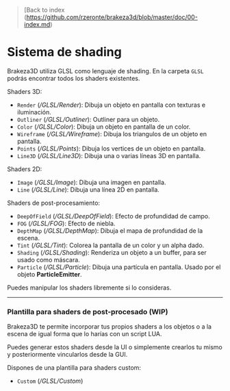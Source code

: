 > [Back to index (https://github.com/rzeronte/brakeza3d/blob/master/doc/00-index.md)

# Sistema de shading

Brakeza3D utiliza GLSL como lenguaje de shading. En la carpeta ``GLSL`` podrás encontrar todos 
los shaders existentes.

Shaders 3D:

- `Render` (*/GLSL/Render*): Dibuja un objeto en pantalla con texturas e iluminación.
- `Outliner` (*/GLSL/Outliner*): Outliner para un objeto.
- `Color` (*/GLSL/Color*): Dibuja un objeto en pantalla de un color.
- `Wireframe` (*/GLSL/Wireframe*): Dibuja los triangulos de un objeto en pantalla.
- `Points` (*/GLSL/Points*): Dibuja los vertices de un objeto en pantalla.
- `Line3D` (*/GLSL/Line3D*): Dibuja una o varias líneas 3D en pantalla.

Shaders 2D:

- `Image` (*/GLSL/Image*): Dibuja una imagen en pantalla.
- `Line` (*/GLSL/Line*): Dibuja una línea 2D en pantalla.

Shaders de post-procesamiento:

- `DeepOfField` (*/GLSL/DeepOfField*): Efecto de profundidad de campo.
- `FOG` (*/GLSL/FOG*): Efecto de niebla.
- `DepthMap` (*/GLSL/DepthMap*): Dibuja el mapa de profundidad de la escena.
- `Tint` (*/GLSL/Tint*): Colorea la pantalla de un color y un alpha dado.
- `Shading` (*/GLSL/Shading*): Renderiza un objeto a un buffer, para ser usado como máscara.
- `Particle` (*/GLSL/Particle*): Dibuja una partícula en pantalla. Usado por el objeto **ParticleEmitter**.

Puedes manipular los shaders libremente si lo consideras.

---

### Plantilla para shaders de post-procesado (WIP)

Brakeza3D te permite incorporar tus propios shaders a los objetos o a la escena de igual forma
que lo harías con un script LUA.

Puedes generar estos shaders desde la UI o simplemente crearlos tu mismo y posteriormente vincularlos
desde la GUI.

Dispones de una plantilla para shaders custom:

- `Custom` (*/GLSL/Custom*)
